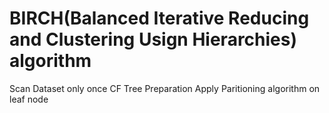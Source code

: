 # BIRCH(Balanced Iterative Reducing and Clustering Usign Hierarchies) algorithm


Scan Dataset only once
CF Tree Preparation
Apply Paritioning algorithm on leaf node
